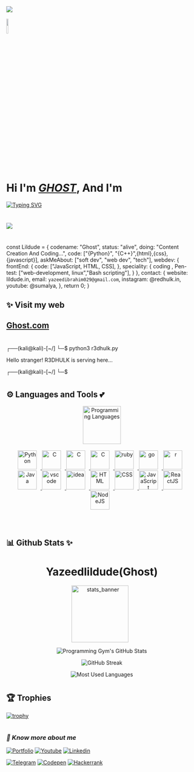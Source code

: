   <img src="https://dl.dropbox.com/scl/fi/4b4xwrb7o5k9b3xg4crv6/hacker.jpeg?rlkey=n8h7qbiisp6p6opmyw6gs3bi6&st=v0ui5j2n&dl=0">
<br><br> <img src="https://dl.dropbox.com/scl/fi/bnl9ycv5mpdcxchixietq/yadhu-yAHgEFKTEds-unsplash.jpg?rlkey=c40hxyioee62qa4bur3xjv19l&st=f5nyju6a&dl=0" width="10%" height="10%">

#

<h1>Hi I'm <i><a href="https://github.com/Yazeedibrahim" rel="nofollow"><b>GHOST</b></i></a>, And I'm</h1>
<a href="https://git.io/typing-svg"><img src="https://readme-typing-svg.herokuapp.com?font=Fira+Code&pause=1000&color=3FF72C&background=000000&width=435&lines=A+Cyber+Security+Engineer;A+Website+Developer;A+Software+Developer;A+Writer" alt="Typing SVG" /></a>

#

<a href="https://github.com/Meghna-DAS/github-profile-views-counter">
    <img src="https://komarev.com/ghpvc/?username=r3dhulk">
</a>

#

const Lildude = {
    codename: "Ghost",
    status: "alive",
    doing: "Content Creation And Coding...",
    code: ["{Python}", "{C++}",{html},{css},{javascript}],
    askMeAbout: ["soft dev", "web dev", "tech"],
    webdev: {
        frontEnd: {
            code: ["JavaScript, HTML, CSS],
        },
      speciality: {
            coding , Pen-test: ["web-development, linux","Bash scripting"],
        }
    },
    contact: {
        website: lildude.in,
        email: `yazeedibrahim029@gmail.com`,
        instagram: @redhulk.in,
        youtube: @sumalya,
    },
    return 0;
}

</i><h2><b> ✨ Visit my web</h1></b>

<h2><b><a href="https://myresume-opal.vercel.app/"> Ghost.com </a></b></h2>

#

┌──(kali@kali)-[~/]
└─$ python3 r3dhulk.py

Hello stranger! R3DHULK is serving here...

┌──(kali@kali)-[~/]
└─$ 

#

<!-- Languages and Tools -->

<h2><b>⚙️ Languages and Tools 💕</b></h2>
<div align="center" style="display:block;">
    <img width="100px" alt="Programming Languages" src="https://user-images.githubusercontent.com/78341798/194531121-47b0119a-ce00-439d-b586-125f86acb098.png"/> 
</div>
<br>   
<!-- Icons Resources -->
<div align="center"> 
  <a href="https://www.python.org/" target="_blank" rel="noreferrer">
      <img  alt="Python" height="50px" style="padding-right:10px;" src="https://media0.giphy.com/media/KAq5w47R9rmTuvWOWa/giphy.gif"/>
  </a>
  <a href="https://www.cprogramming.com/" target="_blank" rel="noreferrer">
      <img  alt="C" height="50px" style="padding-right:10px;" src="https://media4.giphy.com/media/26gsvly3OshqbUcog/giphy.gif"/>
  </a>
  <a href="https://www.cplusplus.com/" target="_blank" rel="noreferrer">
      <img  alt="C" height="50px" style="padding-right:10px;" src="https://media.tenor.com/DRvsTqR42fcAAAAC/together-cpp.gif"/>
  </a>
  <a href="https://www.perl.org/" target="_blank" rel="noreferrer">
      <img  alt="C" height="50px" style="padding-right:10px;" src="https://e7.pngegg.com/pngimages/237/582/png-clipart-perl-6-programming-language-programmer-ruby-mammal-fauna.png"/>
  </a>
  <a href="https://www.ruby-lang.org/en/" target="_blank" rel="noreferrer">
      <img  alt="ruby" height="50px" style="padding-right:10px;" src="https://res.cloudinary.com/practicaldev/image/fetch/s--mqzd6H57--/c_limit%2Cf_auto%2Cfl_progressive%2Cq_66%2Cw_880/http://i.imgur.com/6ipUqve.gif"/>
  </a>
  <a href="https://go.dev/" target="_blank" rel="noreferrer">
      <img  alt="go" height="50px" style="padding-right:10px;" src="https://storage.googleapis.com/deleplace-sandbox/2019/go-gcf/gopher-dance-long-3x-sign.gif"/>
  </a>
  <a href="https://www.r-project.org/" target="_blank" rel="noreferrer">
      <img  alt="r" height="50px" style="padding-right:10px;" src="https://mir-s3-cdn-cf.behance.net/project_modules/disp/13b69865103673.604e4c08a9314.gif"/>
  </a>
  <a href="https://www.java.com/en/" target="_blank" rel="noreferrer">
      <img  alt="Java" height="50px" style="padding-right:10px;" src="https://i.stack.imgur.com/8NkOQ.gif"/>
  </a>
  <a href="https://code.visualstudio.com/" target="_blank" rel="noreferrer">
      <img  alt="vscode" height="50px" style="padding-right:10px;"src="https://res.cloudinary.com/practicaldev/image/fetch/s--eDUx93PJ--/c_limit%2Cf_auto%2Cfl_progressive%2Cq_66%2Cw_880/https://cdn.sanity.io/images/82qqyrei/production/d0eab98cd583f0b0db13afd90288b53ad5e14e59-828x815.gif"/>
  </a>
  <a href="https://www.jetbrains.com/idea/" target="_blank" rel="noreferrer">
      <img  alt="idea" height="50px" style="padding-right:10px;"src="https://upload.wikimedia.org/wikipedia/commons/thumb/9/9c/IntelliJ_IDEA_Icon.svg/1200px-IntelliJ_IDEA_Icon.svg.png"/>
  </a>
  <a href="https://developer.mozilla.org/en-US/docs/Web/HTML" target="_blank" rel="noreferrer">
      <img  alt="HTML" height="50px" style="padding-right:10px;" src="https://cdn.jsdelivr.net/gh/devicons/devicon/icons/html5/html5-original.svg"/>
  </a>
  <a href="https://developer.mozilla.org/en-US/docs/Web/CSS" target="_blank" rel="noreferrer">
      <img  alt="CSS" height="50px" style="padding-right:10px;" src="https://cdn.jsdelivr.net/gh/devicons/devicon/icons/css3/css3-original.svg"/>
  </a>
  <a href="https://developer.mozilla.org/en-US/docs/Web/JavaScript" target="_blank" rel="noreferrer">
      <img  alt="JavaScript" height="50px" style="padding-right:10px;" src="https://media.tenor.com/TReUojNlZ6wAAAAi/js-javascript.gif"/>
  </a>
  <a href="https://react.dev/" target="_blank" rel="noreferrer">
      <img  alt="ReactJS" height="50px" style="padding-right:10px;" src="https://media3.giphy.com/media/eNAsjO55tPbgaor7ma/giphy.gif?cid=6c09b952b1292416a51013fed8b5530f91b0eaa64eec7027&ep=v1_internal_gifs_gifId&rid=giphy.gif&ct=s"/>
  </a>
  <a href="https://nodejs.org/en" target="_blank" rel="noreferrer">
      <img  alt="NodeJS" height="50px" style="padding-right:10px;" src="https://media2.giphy.com/media/kdFc8fubgS31b8DsVu/giphy.gif?cid=6c09b95293218d8e0479d624173c3d31a99dbef5898a0701&ep=v1_internal_gifs_gifId&rid=giphy.gif&ct=s"/>
  </a>
</div>
<br>
<br>

#

<h2><b> 📊 Github Stats ✨ </b></h2>
<h1 align="center">Yazeedlildude(Ghost)</h1>
<div class="stats" align="center">

<img  alt="stats_banner" height="150px" style="padding-right:10px;" src="https://user-images.githubusercontent.com/78341798/194534778-d662496c-ae00-4e8d-ae9b-b90912054e7f.gif"/>

![Programming Gym's GitHub Stats](https://github-readme-stats.vercel.app/api?username=r3dhulk&hide=stars&count_private=true&show_icons=true&theme=algolia&border_radius=20)

![GitHub Streak](https://streak-stats.demolab.com?user=r3dhulk&count_private=true&theme=algolia&border_radius=20)

![Most Used Languages](https://github-readme-stats.vercel.app/api/top-langs/?username=r3dhulk&layout=compact&show_icons=true&theme=algolia&border_radius=20)
</div>
<!--  End Stats Cards -->


 #

<h2><b>🏆 Trophies</b></h2>

[![trophy](https://github-profile-trophy.vercel.app/?username=r3dhulk&theme=onedark)](https://github.com/r3dhulk/github-profile-trophy)

#

<h3><b><i> 🔗 Know more about me </h3></b></i>

[![Portfolio](https://img.shields.io/badge/-Portfolio-black?style=for-the-badge&logo=google-chrome&logoColor=white)](https://sumalya.com/)
[![Youtube](https://img.shields.io/badge/-youtube-black?style=for-the-badge&logo=youtube)](https://youtube.com/@sumalyacom)
[![Linkedin](https://img.shields.io/badge/-linkedin-black?style=for-the-badge&logo=Linkedin)](https://www.linkedin.com/in/sumalya-chatterjee-676b31262/)
<!-- [![Instagram](https://img.shields.io/badge/-Instagram-black?style=for-the-badge&logo=instagram)](https://www.instagram.com/redhulk/) -->
[![Telegram](https://img.shields.io/badge/-telegram-black?style=for-the-badge&logo=telegram)](https://telegram.me/r3dhulk)
[![Codepen](https://img.shields.io/badge/-codepen-black?style=for-the-badge&logo=Codepen)](https://codepen.io/R3DHULK)
[![Hackerrank](https://img.shields.io/badge/-hackerrank-black?style=for-the-badge&logo=hackerrank)](https://www.hackerrank.com/sumalyachatterj1?hr_r=1)
<!-- [![Medium](https://img.shields.io/badge/-medium-black?style=for-the-badge&logo=Medium)](https://r3dhulk.medium.com/) -->

#
